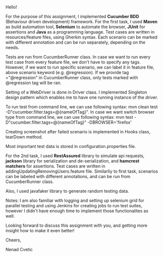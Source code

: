 Hello!

For the purpose of this assignment, I implemented **Cucumber BDD** (Behaviour driven development) framework.
For the first task, I used **Maven** as build automation tool, **Selenium** to automate the browser, **JUnit** for assertions and **Java** as a programming language.
Test cases are written in resources/feature files, using Gherkin syntax. Each scenario can be marked with different annotation and can be run separately, depending on the needs.

Tests are run from CucumberRunner class. In case we want to run every test case from every feature file, we don't have to specify any tags. 
However, if we want to run specific scenario, we can label it in feature file, above scenario keyword (e.g. @regression). If we provide tag ="@regression" in CucumberRunner class, only tests marked with @regression tag will be ran.

Setting of a WebDriver is done in Driver class. I implemented Singleton design pattern which enables me to have one running instance of the driver.

To run test from command line, we can use following syntax: mvn clean test -D"cucumber.filter.tags=@{nameOfTag}". In case we want switch browser type from command line, we can use following syntax:
mvn test -D"cucumber.filter.tags=@{nameOfTag}" -DBROWSER='firefox'

Creating screenshot after failed scenario is implemented in Hooks class, tearDown method.

Most important test data is stored in configuration.properties file.

For the 2nd task, I used **RestAssured** library to simulate api requests, **jackson** library for serialization and de-serialization, and **hamcrest matchers** for assertions.
Test cases are written in addingUpdatingRemovingUsers.feature file. Similarliy to first task, scenarios can be labeled with different annotations, and can be run from CucumberRunner class.

Also, I used javafaker library to generate random testing data.

Notes: 
I am also familiar with logging and setting up selenium grid for parallel testing and using Jenkins for creating jobs to run test suites, however I didn't have enough time to implement those functionalites as well.

Looking forward to discuss this assignment with you, and getting more insight how to make it even better!

Cheers,

Nenad Cvetic



